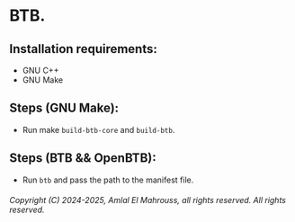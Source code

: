 # BTB.

## Installation requirements:

- GNU C++
- GNU Make

## Steps (GNU Make):

- Run make `build-btb-core` and `build-btb`.

## Steps (BTB && OpenBTB):

- Run `btb` and pass the path to the manifest file.

###### Copyright (C) 2024-2025, Amlal El Mahrouss, all rights reserved. All rights reserved.